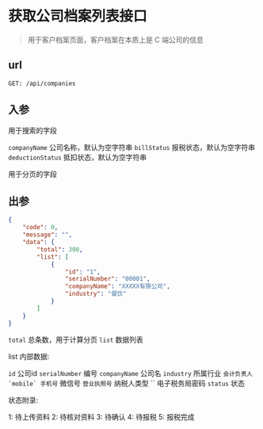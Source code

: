 # 获取公司档案列表接口

> 用于客户档案页面，客户档案在本质上是 C 端公司的信息

## url

```
GET: /api/companies
```

## 入参

用于搜索的字段

`companyName` 公司名称，默认为空字符串
`billStatus` 报税状态，默认为空字符串
`deductionStatus` 抵扣状态，默认为空字符串

用于分页的字段

## 出参

```json
{
    "code": 0,
    "message": "",
    "data": {
        "total": 300,
        "list": [
            {
                "id": "1",
                "serialNumber": "00001",
                "companyName": "XXXXX有限公司",
                "industry": "餐饮"
            }
        ]
    }
}
```

`total` 总条数，用于计算分页
`list` 数据列表

list 内部数据:

`id` 公司id
`serialNumber` 编号
`companyName` 公司名
`industry` 所属行业
`` 会计负责人
`mobile` 手机号
`` 微信号
`` 营业执照号
`` 纳税人类型
`` 电子税务局密码
`status` 状态 

状态附录:

1: 待上传资料
2: 待核对资料
3: 待确认
4: 待报税
5: 报税完成

